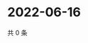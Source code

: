 # 2022-06-16

共 0 条

<!-- BEGIN WEIBO -->
<!-- 最后更新时间 Thu Jun 16 2022 12:28:21 GMT+0800 (China Standard Time) -->

<!-- END WEIBO -->
